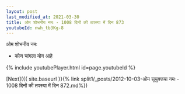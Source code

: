 ```yaml
---
layout: post
last_modified_at: 2021-03-30
title: ओम शोभनीय नमः - 1008 दिनों की तपस्या में दिन 873
youtubeId: nwh_tb3Kg-8
---
```

 
 
 ओम शोभनीय नमः  
 
 -  कोण चांगला योग आहे 
 
  
 
  
 
 
 
 
 
 


{% include youtubePlayer.html id=page.youtubeId %}
 
[Next]({{ site.baseurl }}{% link  split1/_posts/2012-10-03-ओम सूयुक्त्तया नमः - 1008 दिनों की तपस्या में दिन 872.md%})
 
